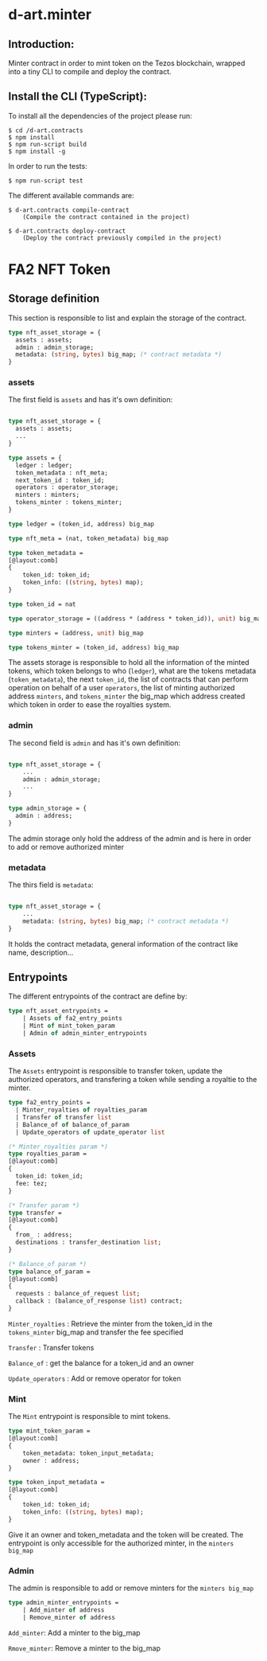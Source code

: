 # d-art.minter

## Introduction:

Minter contract in order to mint token on the Tezos blockchain, wrapped into a tiny CLI to compile and deploy the contract.

## Install the CLI (TypeScript):

To install all the dependencies of the project please run:
    
    $ cd /d-art.contracts 
    $ npm install
    $ npm run-script build
    $ npm install -g
    
In order to run the tests:

    $ npm run-script test
        
The different available commands are:

    $ d-art.contracts compile-contract
        (Compile the contract contained in the project)

    $ d-art.contracts deploy-contract
        (Deploy the contract previously compiled in the project)


# FA2 NFT Token

## Storage definition

This section is responsible to list and explain the storage of the contract.

``` ocaml
type nft_asset_storage = {
  assets : assets;
  admin : admin_storage;
  metadata: (string, bytes) big_map; (* contract metadata *)
}
```

### assets

The first field is `assets` and has it's own definition:

``` ocaml

type nft_asset_storage = {
  assets : assets;
  ...
}

type assets = {
  ledger : ledger;
  token_metadata : nft_meta;
  next_token_id : token_id;
  operators : operator_storage;
  minters : minters;
  tokens_minter : tokens_minter;
}

type ledger = (token_id, address) big_map

type nft_meta = (nat, token_metadata) big_map

type token_metadata =
[@layout:comb]
{
    token_id: token_id;
    token_info: ((string, bytes) map);
}

type token_id = nat

type operator_storage = ((address * (address * token_id)), unit) big_map

type minters = (address, unit) big_map

type tokens_minter = (token_id, address) big_map

```

The assets storage is responsible to hold all the information of the minted tokens, which token belongs to who (`ledger`), what are the tokens metadata (`token_metadata`), the next `token_id`, the list of contracts that can perform operation on behalf of a user `operators`, the list of minting authorized address  `minters`, and `tokens_minter` the big_map which address created which token in order to ease the royalties system.

### admin

The second field is `admin` and has it's own definition:

``` ocaml

type nft_asset_storage = {
    ...
    admin : admin_storage;
    ...
}

type admin_storage = {
  admin : address;
}

```

The admin storage only hold the address of the admin and is here in order to add or remove authorized minter 

### metadata

The thirs field is `metadata`:


``` ocaml

type nft_asset_storage = {
    ...
    metadata: (string, bytes) big_map; (* contract metadata *)
}
```

It holds the contract metadata, general information of the contract like name, description...


## Entrypoints

The different entrypoints of the contract are define by:

``` ocaml
type nft_asset_entrypoints =
    | Assets of fa2_entry_points
    | Mint of mint_token_param
    | Admin of admin_minter_entrypoints
```

### Assets

The `Assets` entrypoint is responsible to transfer token, update the authorized operators, and transfering a token while sending a royaltie to the minter.

``` ocaml
type fa2_entry_points =
  | Minter_royalties of royalties_param
  | Transfer of transfer list
  | Balance_of of balance_of_param
  | Update_operators of update_operator list

(* Minter_royalties param *)
type royalties_param =
[@layout:comb] 
{
  token_id: token_id;
  fee: tez;
}

(* Transfer param *)
type transfer =
[@layout:comb]
{
  from_ : address;
  destinations : transfer_destination list;
}

(* Balance_of param *)
type balance_of_param =
[@layout:comb]
{
  requests : balance_of_request list;
  callback : (balance_of_response list) contract;
}


```

`Minter_royalties` : Retrieve the minter from the token_id in the `tokens_minter` big_map and transfer the fee specified

`Transfer` : Transfer tokens

`Balance_of` : get the balance for a token_id and an owner

`Update_operators` : Add or remove operator for token

### Mint

The `Mint` entrypoint is responsible to mint tokens.

``` ocaml
type mint_token_param =
[@layout:comb]
{
    token_metadata: token_input_metadata;
    owner : address;
}

type token_input_metadata = 
[@layout:comb]
{
    token_id: token_id;
    token_info: ((string, bytes) map);
}

```

Give it an owner and token_metadata and the token will be created. The entrypoint is only accessible for the authorized minter, in the `minters big_map`

### Admin

The admin is responsible to add or remove minters for the `minters big_map`

``` ocaml
type admin_minter_entrypoints =
    | Add_minter of address
    | Remove_minter of address
```

`Add_minter`: Add a minter to the big_map

`Rmove_minter`: Remove a minter to the big_map